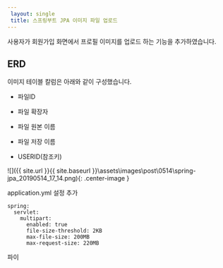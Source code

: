 ```yaml
---
 layout: single
 title: 스프링부트 JPA 이미지 파일 업로드
---
```


사용자가 회원가입 화면에서 프로필 이미지를 업로드 하는 기능을 추가하였습니다. 

 



## ERD

이미지 테이블 칼럼은 아래와 같이 구성했습니다.

- 파일ID

- 파일 확장자

- 파일 원본 이름

- 파일 저장 이름

- USERID(참조키)

  

![]({{ site.url }}{{ site.baseurl }}\assets\images\post\0514\spring-jpa_20190514_17_14.png){: .center-image }





application.yml 설정 추가

```
spring:
  servlet:
    multipart:
      enabled: true
      file-size-threshold: 2KB
      max-file-size: 200MB
      max-request-size: 220MB
```



파이

